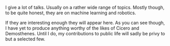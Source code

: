 <!------->
<!--title: "Conference Proceeding talk 3 on Relevant Topic in Your Field"-->
<!--collection: talks-->
<!--type: "Conference proceedings talk"-->
<!--permalink: /talks/2014-03-01-talk-3-->
<!--venue: "Testing Institute of America 2014 Annual Conference"-->
<!--date: 2014-03-01-->
<!--location: "Los Angeles, CA"-->
<!------->

I give a lot of talks. Usually on a rather wide range of topics. Mostly though, to be quite honest, they are on machine
learning and robotics. 

If they are interesting enough they will appear here. As you can see though, I have yet to produce anything worthy of
the likes of Cicero and Demosthenes. Until I do, my contributions to public life will sadly be privy to but a selected few.
